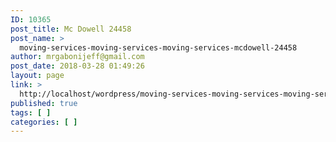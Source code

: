 ```yaml
---
ID: 10365
post_title: Mc Dowell 24458
post_name: >
  moving-services-moving-services-moving-services-mcdowell-24458
author: mrgabonijeff@gmail.com
post_date: 2018-03-28 01:49:26
layout: page
link: >
  http://localhost/wordpress/moving-services-moving-services-moving-services-mcdowell-24458/
published: true
tags: [ ]
categories: [ ]
---
```

